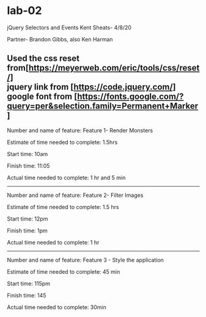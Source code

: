 # lab-02
jQuery Selectors and Events
Kent Sheats- 4/8/20

Partner- Brandon Gibbs, also Ken Harman<br>

Used the css reset from[https://meyerweb.com/eric/tools/css/reset/]  
jquery link from [https://code.jquery.com/]
google font from [https://fonts.google.com/?query=per&selection.family=Permanent+Marker]
---------------------------------------------------------

Number and name of feature: Feature 1- Render Monsters

Estimate of time needed to complete: 1.5hrs 

Start time: 10am

Finish time: 11:05

Actual time needed to complete: 1 hr and 5 min

---------------------------------------------------------

Number and name of feature: Feature 2- Filter Images

Estimate of time needed to complete: 1.5 hrs

Start time: 12pm

Finish time: 1pm

Actual time needed to complete: 1 hr

---------------------------------------------------------

Number and name of feature: Feature 3 - Style the application

Estimate of time needed to complete: 45 min

Start time: 115pm

Finish time: 145

Actual time needed to complete: 30min